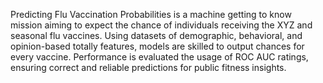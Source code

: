 Predicting Flu Vaccination Probabilities is a machine getting to know mission aiming to expect the chance of individuals receiving the XYZ and seasonal flu vaccines. Using datasets of demographic, behavioral, and opinion-based totally features, models are skilled to output chances for every vaccine. Performance is evaluated the usage of ROC AUC ratings, ensuring correct and reliable predictions for public fitness insights.
